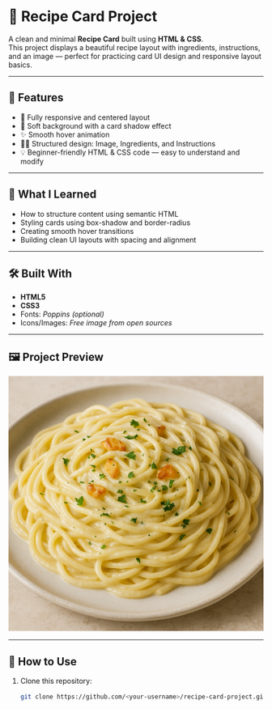 # 🍝 Recipe Card Project

A clean and minimal **Recipe Card** built using **HTML & CSS**.  
This project displays a beautiful recipe layout with ingredients, instructions, and an image — perfect for practicing card UI design and responsive layout basics.

---

## 🌟 Features

- 📱 Fully responsive and centered layout  
- 🎨 Soft background with a card shadow effect  
- ✨ Smooth hover animation  
- 🧑‍🍳 Structured design: Image, Ingredients, and Instructions  
- 💡 Beginner-friendly HTML & CSS code — easy to understand and modify

---

## 🧠 What I Learned

- How to structure content using semantic HTML  
- Styling cards using box-shadow and border-radius  
- Creating smooth hover transitions  
- Building clean UI layouts with spacing and alignment  

---

## 🛠️ Built With

- **HTML5**
- **CSS3**
- Fonts: *Poppins (optional)*
- Icons/Images: *Free image from open sources*

---

## 🖼️ Project Preview

![Recipe Card Preview](./garlic.png)

---

## 🚀 How to Use

1. Clone this repository:
   ```bash
   git clone https://github.com/<your-username>/recipe-card-project.git

